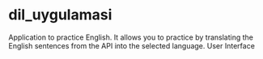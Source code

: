 # dil_uygulamasi

Application to practice English. It allows you to practice by translating the English sentences from the API into the selected language.
User Interface

